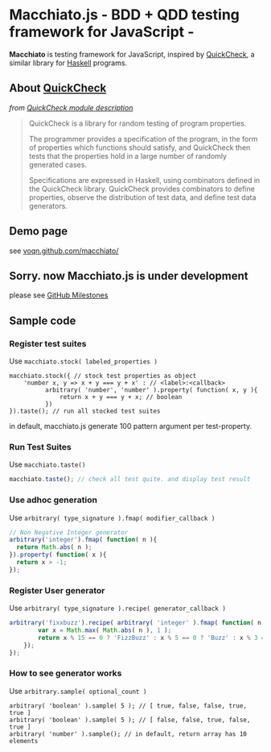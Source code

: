 # Macchiato.js - BDD + QDD testing framework for JavaScript -
**Macchiato** is testing framework for JavaScript, inspired by [QuickCheck](http://hackage.haskell.org/package/QuickCheck-2.4.2), a similar library for [Haskell](http://www.haskell.org/) programs.

## About [QuickCheck](http://hackage.haskell.org/package/QuickCheck-2.4.2)
_from [QuickCheck module description](http://hackage.haskell.org/package/QuickCheck-2.4.2)_

> QuickCheck is a library for random testing of program properties.
> 
> The programmer provides a specification of the program, in the form of properties which functions should satisfy, and QuickCheck then tests that the properties hold in a large number of randomly generated cases.
> 
> Specifications are expressed in Haskell, using combinators defined in the QuickCheck library. QuickCheck provides combinators to define properties, observe the distribution of test data, and define test data generators.

## Demo page
see [voqn.github.com/macchiato/](http://voqn.github.com/macchiato/)

## Sorry. now Macchiato.js is under development
please see [GitHub Milestones](https://github.com/VoQn/macchiato/issues/milestones/)

## Sample code
### Register test suites
Use `macchiato.stock( labeled_properties )`

``` {.javascript}
macchiato.stock({ // stock test properties as object
    'number x, y => x + y === y + x' : // <label>:<callback>
          arbitrary( 'number', 'number' ).property( function( x, y ){
              return x + y === y + x; // boolean
          })
}).taste(); // run all stocked test suites
```

in default, macchiato.js generate 100 pattern argument per test-property.

### Run Test Suites
Use `macchiato.taste()`

```javascript
macchiato.taste(); // check all test quite. and display test result
```

### Use adhoc generation
Use `arbitrary( type_signature ).fmap( modifier_callback )`
```javascript
// Non Negative Integer generator
arbitrary('integer').fmap( function( n ){
  return Math.abs( n );
}).property( function( x ){
  return x > -1;
});
```

### Register User generator
Use `arbitrary( type_signature ).recipe( generator_callback )`

```javascript
arbitrary('fixxbuzz').recipe( arbitrary( 'integer' ).fmap( function( n ){
        var x = Math.max( Math.abs( n ), 1 );
        return x % 15 == 0 ? 'FizzBuzz' : x % 5 == 0 ? 'Buzz' : x % 3 == 0 ? 'Fizz' : x;
    });
});
```

### How to see generator works
Use `arbitrary.sample( optional_count )`

``` {.javascript}
arbitrary( 'boolean' ).sample( 5 ); // [ true, false, false, true, true ]
arbitrary( 'boolean' ).sample( 5 ); // [ false, false, true, false, true ]
arbitrary( 'number' ).sample(); // in default, return array has 10 elements
```
